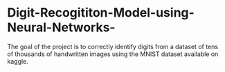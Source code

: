 # Digit-Recogititon-Model-using-Neural-Networks-
The goal of the project is to  correctly identify digits from a dataset of tens of thousands of handwritten images using the MNIST dataset available on kaggle.
